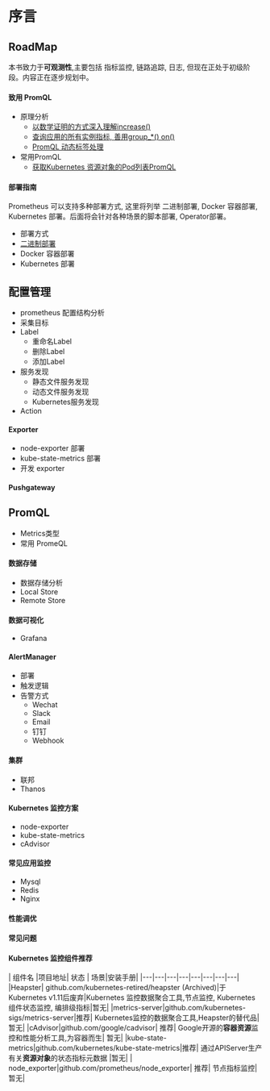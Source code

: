 # 序言


## RoadMap

本书致力于**可观测性**,主要包括 指标监控, 链路追踪, 日志, 但现在正处于初级阶段。内容正在逐步规划中。

#### 致用 PromQL

* 原理分析  
    * [以数学证明的方式深入理解increase()](/promql/principle/mathematical_proof_increase.md)
    * [查询应用的所有实例指标, 善用group_*() on()](/promql/principle/kubernetes_application_promql.md)
    * [PromQL 动态标签处理](/promql/principle/dynamic_label.md)
* 常用PromQL
    * [获取Kubernetes 资源对象的Pod列表PromQL](/promql/use-promql/resource_type_pods_promql.md)


#### 部署指南

Prometheus 可以支持多种部署方式, 这里将列举 二进制部署, Docker 容器部署, Kubernetes 部署。后面将会针对各种场景的脚本部署, Operator部署。

* 部署方式
* [二进制部署](/deploy/method/binary.md)
* Docker 容器部署
* Kubernetes 部署

## 配置管理
* prometheus 配置结构分析
* 采集目标
* Label
    * 重命名Label
    * 删除Label
    * 添加Label
* 服务发现
    * 静态文件服务发现
    * 动态文件服务发现
    * Kubernetes服务发现 
* Action

#### Exporter

* node-exporter 部署
* kube-state-metrics 部署
* 开发 exporter

#### Pushgateway

## PromQL 
* Metrics类型
* 常用 PromeQL

####  数据存储
* 数据存储分析
* Local Store
* Remote Store

#### 数据可视化

* Grafana

#### AlertManager 
* 部署
* 触发逻辑
*  告警方式
    * Wechat
    * Slack
    * Email
    * 钉钉
    * Webhook 

#### 集群

* 联邦
* Thanos

#### Kubernetes 监控方案
* node-exporter
* kube-state-metrics
* cAdvisor

#### 常见应用监控

* Mysql
* Redis
* Nginx

#### 性能调优

#### 常见问题

#### Kubernetes 监控组件推荐


| 组件名 |项目地址| 状态 | 场景|安装手册|
|---|---|---|---|---|---|---|---|
|Heapster| github.com/kubernetes-retired/heapster (Archived)|于Kubernetes v1.11后废弃|Kubernetes 监控数据聚合工具,节点监控, Kubernetes 组件状态监控, 编排级指标|暂无|
|metrics-server|github.com/kubernetes-sigs/metrics-server|推荐| Kubernetes监控的数据聚合工具,Heapster的替代品|暂无|
|cAdvisor|github.com/google/cadvisor| 推荐| Google开源的**容器资源**监控和性能分析工具,为容器而生| 暂无|
|kube-state-metrics|github.com/kubernetes/kube-state-metrics|推荐| 通过APIServer生产有关**资源对象**的状态指标元数据 |暂无|
| node_exporter|github.com/prometheus/node_exporter| 推荐| 节点指标监控|  暂无|
